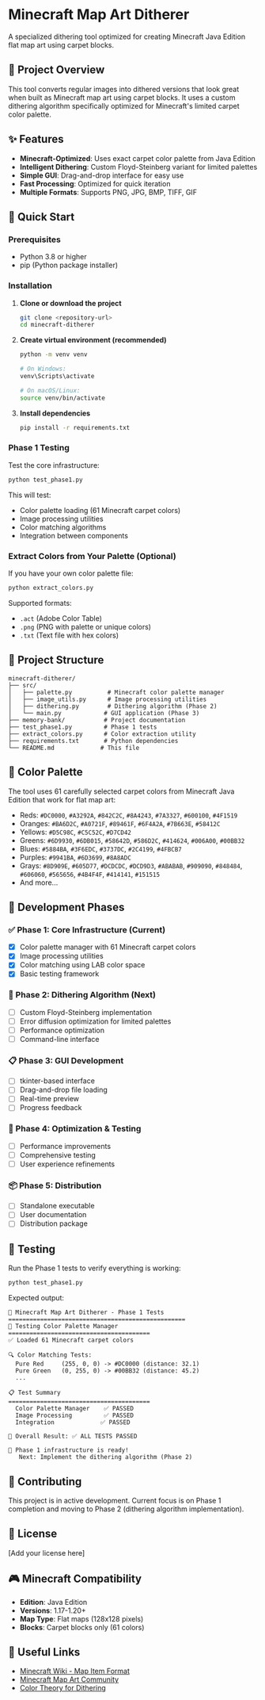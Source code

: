# Minecraft Map Art Ditherer

A specialized dithering tool optimized for creating Minecraft Java Edition flat map art using carpet blocks.

## 🎯 Project Overview

This tool converts regular images into dithered versions that look great when built as Minecraft map art using carpet blocks. It uses a custom dithering algorithm specifically optimized for Minecraft's limited carpet color palette.

## ✨ Features

- **Minecraft-Optimized**: Uses exact carpet color palette from Java Edition
- **Intelligent Dithering**: Custom Floyd-Steinberg variant for limited palettes
- **Simple GUI**: Drag-and-drop interface for easy use
- **Fast Processing**: Optimized for quick iteration
- **Multiple Formats**: Supports PNG, JPG, BMP, TIFF, GIF

## 🚀 Quick Start

### Prerequisites

- Python 3.8 or higher
- pip (Python package installer)

### Installation

1. **Clone or download the project**
   ```bash
   git clone <repository-url>
   cd minecraft-ditherer
   ```

2. **Create virtual environment (recommended)**
   ```bash
   python -m venv venv
   
   # On Windows:
   venv\Scripts\activate
   
   # On macOS/Linux:
   source venv/bin/activate
   ```

3. **Install dependencies**
   ```bash
   pip install -r requirements.txt
   ```

### Phase 1 Testing

Test the core infrastructure:

```bash
python test_phase1.py
```

This will test:
- Color palette loading (61 Minecraft carpet colors)
- Image processing utilities
- Color matching algorithms
- Integration between components

### Extract Colors from Your Palette (Optional)

If you have your own color palette file:

```bash
python extract_colors.py
```

Supported formats:
- `.act` (Adobe Color Table)
- `.png` (PNG with palette or unique colors)
- `.txt` (Text file with hex colors)

## 📁 Project Structure

```
minecraft-ditherer/
├── src/
│   ├── palette.py          # Minecraft color palette manager
│   ├── image_utils.py      # Image processing utilities
│   ├── dithering.py        # Dithering algorithm (Phase 2)
│   └── main.py            # GUI application (Phase 3)
├── memory-bank/           # Project documentation
├── test_phase1.py         # Phase 1 tests
├── extract_colors.py      # Color extraction utility
├── requirements.txt       # Python dependencies
└── README.md             # This file
```

## 🎨 Color Palette

The tool uses 61 carefully selected carpet colors from Minecraft Java Edition that work for flat map art:

- Reds: `#DC0000`, `#A3292A`, `#842C2C`, `#8A4243`, `#7A3327`, `#600100`, `#4F1519`
- Oranges: `#BA6D2C`, `#A0721F`, `#89461F`, `#6F4A2A`, `#7B663E`, `#58412C`
- Yellows: `#D5C98C`, `#C5C52C`, `#D7CD42`
- Greens: `#6D9930`, `#6DB015`, `#58642D`, `#586D2C`, `#414624`, `#006A00`, `#00BB32`
- Blues: `#5884BA`, `#3F6EDC`, `#3737DC`, `#2C4199`, `#4FBCB7`
- Purples: `#9941BA`, `#6D3699`, `#8A8ADC`
- Grays: `#8D909E`, `#605D77`, `#DCDCDC`, `#DCD9D3`, `#ABABAB`, `#909090`, `#848484`, `#606060`, `#565656`, `#4B4F4F`, `#414141`, `#151515`
- And more...

## 🔧 Development Phases

### ✅ Phase 1: Core Infrastructure (Current)
- [x] Color palette manager with 61 Minecraft carpet colors
- [x] Image processing utilities
- [x] Color matching using LAB color space
- [x] Basic testing framework

### 🚧 Phase 2: Dithering Algorithm (Next)
- [ ] Custom Floyd-Steinberg implementation
- [ ] Error diffusion optimization for limited palettes
- [ ] Performance optimization
- [ ] Command-line interface

### 📋 Phase 3: GUI Development
- [ ] tkinter-based interface
- [ ] Drag-and-drop file loading
- [ ] Real-time preview
- [ ] Progress feedback

### 🎯 Phase 4: Optimization & Testing
- [ ] Performance improvements
- [ ] Comprehensive testing
- [ ] User experience refinements

### 📦 Phase 5: Distribution
- [ ] Standalone executable
- [ ] User documentation
- [ ] Distribution package

## 🧪 Testing

Run the Phase 1 tests to verify everything is working:

```bash
python test_phase1.py
```

Expected output:
```
🚀 Minecraft Map Art Ditherer - Phase 1 Tests
==================================================
🎨 Testing Color Palette Manager
========================================
✅ Loaded 61 Minecraft carpet colors

🔍 Color Matching Tests:
  Pure Red     (255, 0, 0) -> #DC0000 (distance: 32.1)
  Pure Green   (0, 255, 0) -> #00BB32 (distance: 45.2)
  ...

📋 Test Summary
========================================
  Color Palette Manager    ✅ PASSED
  Image Processing         ✅ PASSED
  Integration             ✅ PASSED

🎯 Overall Result: ✅ ALL TESTS PASSED

🎉 Phase 1 infrastructure is ready!
   Next: Implement the dithering algorithm (Phase 2)
```

## 🤝 Contributing

This project is in active development. Current focus is on Phase 1 completion and moving to Phase 2 (dithering algorithm implementation).

## 📄 License

[Add your license here]

## 🎮 Minecraft Compatibility

- **Edition**: Java Edition
- **Versions**: 1.17-1.20+
- **Map Type**: Flat maps (128x128 pixels)
- **Blocks**: Carpet blocks only (61 colors)

## 🔗 Useful Links

- [Minecraft Wiki - Map Item Format](https://minecraft.wiki/w/Map_item_format)
- [Minecraft Map Art Community](https://www.reddit.com/r/MinecraftMapArt/)
- [Color Theory for Dithering](https://en.wikipedia.org/wiki/Dither) 